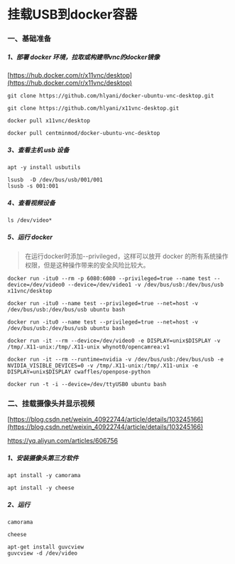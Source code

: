 # 挂载USB到docker容器

### 一、基础准备

##### 1、部署 docker 环境，拉取或构建带vnc的docker镜像

[https://hub.docker.com/r/x11vnc/desktop](https://hub.docker.com/r/x11vnc/desktop)

```
git clone https://github.com/hlyani/docker-ubuntu-vnc-desktop.git
```

```
git clone https://github.com/hlyani/x11vnc-desktop.git
```

```
docker pull x11vnc/desktop
```

```
docker pull centminmod/docker-ubuntu-vnc-desktop
```

##### 3、查看主机 usb 设备

```
apt -y install usbutils
```

```
lsusb  -D /dev/bus/usb/001/001
lsusb -s 001:001
```

##### 4、查看视频设备

```
ls /dev/video*
```

##### 5、运行 docker

> 在运行docker时添加--privileged，这样可以放开 docker 的所有系统操作权限，但是这种操作带来的安全风险比较大。

```
docker run -itu0 --rm -p 6080:6080 --privileged=true --name test --device=/dev/video0 --device=/dev/video1 -v /dev/bus/usb:/dev/bus/usb x11vnc/desktop
```

```
docker run -itu0 --name test --privileged=true --net=host -v /dev/bus/usb:/dev/bus/usb ubuntu bash
```

```
docker run -itu0 --name test --privileged=true --net=host -v /dev/bus/usb:/dev/bus/usb ubuntu bash
```

```
docker run -it --rm --device=/dev/video0 -e DISPLAY=unix$DISPLAY -v /tmp/.X11-unix:/tmp/.X11-unix whynot0/opencamrea:v1
```

```
docker run -it --rm --runtime=nvidia -v /dev/bus/usb:/dev/bus/usb -e NVIDIA_VISIBLE_DEVICES=0 -v /tmp/.X11-unix:/tmp/.X11-unix -e DISPLAY=unix$DISPLAY cwaffles/openpose-python
```

```
docker run -t -i --device=/dev/ttyUSB0 ubuntu bash
```

### 二、挂载摄像头并显示视频

[https://blog.csdn.net/weixin_40922744/article/details/103245166](https://blog.csdn.net/weixin_40922744/article/details/103245166)

[https://yq.aliyun.com/articles/606756 ](https://yq.aliyun.com/articles/606756)

##### 1、安装摄像头第三方软件

```
apt install -y camorama
```

```
apt install -y cheese
```

##### 2、运行

```
camorama
```

```
cheese
```

```
apt-get install guvcview
guvcview -d /dev/video
```

